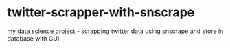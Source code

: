 # twitter-scrapper-with-snscrape
my data science project - scrapping twitter data using snscrape and store in database with GUI
